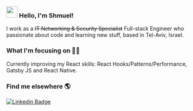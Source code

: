 ### <img src="https://media.giphy.com/media/hvRJCLFzcasrR4ia7z/giphy.gif" width="30px"> Hello, I'm Shmuel!

I work as a ~~IT Networking & Security Specialist~~ Full-stack Engineer 
who passionate about code and learning new stuff, based in Tel-Aviv, Israel.

### What I'm focusing on 👨‍💻

Currently improving my React skills: React Hooks/Patterns/Performance, Gatsby JS and React Native.<br />

### Find me elsewhere 🌎
[![Linkedin Badge](https://img.shields.io/badge/-LinkedIn-blue?style=flat-square&logo=Linkedin&logoColor=white&link=https://www.linkedin.com/in/samuelsahala/)](https://www.linkedin.com/in/samuelsahala/)

